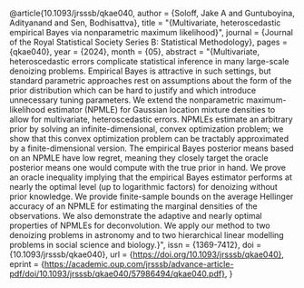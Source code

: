 @article{10.1093/jrsssb/qkae040,
    author = {Soloff, Jake A and Guntuboyina, Adityanand and Sen, Bodhisattva},
    title = "{Multivariate, heteroscedastic empirical Bayes via nonparametric maximum likelihood}",
    journal = {Journal of the Royal Statistical Society Series B: Statistical Methodology},
    pages = {qkae040},
    year = {2024},
    month = {05},
    abstract = "{Multivariate, heteroscedastic errors complicate statistical inference in many large-scale denoizing problems. Empirical Bayes is attractive in such settings, but standard parametric approaches rest on assumptions about the form of the prior distribution which can be hard to justify and which introduce unnecessary tuning parameters. We extend the nonparametric maximum-likelihood estimator (NPMLE) for Gaussian location mixture densities to allow for multivariate, heteroscedastic errors. NPMLEs estimate an arbitrary prior by solving an infinite-dimensional, convex optimization problem; we show that this convex optimization problem can be tractably approximated by a finite-dimensional version. The empirical Bayes posterior means based on an NPMLE have low regret, meaning they closely target the oracle posterior means one would compute with the true prior in hand. We prove an oracle inequality implying that the empirical Bayes estimator performs at nearly the optimal level (up to logarithmic factors) for denoizing without prior knowledge. We provide finite-sample bounds on the average Hellinger accuracy of an NPMLE for estimating the marginal densities of the observations. We also demonstrate the adaptive and nearly optimal properties of NPMLEs for deconvolution. We apply our method to two denoizing problems in astronomy and to two hierarchical linear modelling problems in social science and biology.}",
    issn = {1369-7412},
    doi = {10.1093/jrsssb/qkae040},
    url = {https://doi.org/10.1093/jrsssb/qkae040},
    eprint = {https://academic.oup.com/jrsssb/advance-article-pdf/doi/10.1093/jrsssb/qkae040/57986494/qkae040.pdf},
}